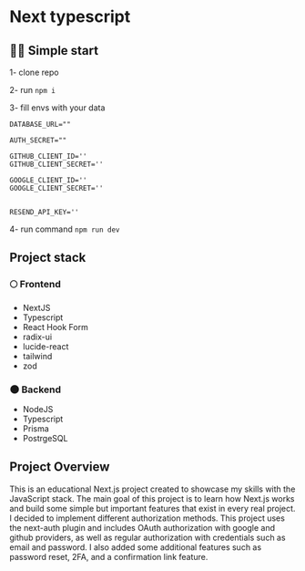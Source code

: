 # Next typescript


## 🏃‍♂️ Simple start
1- clone repo

2- run ```npm i```

3- fill envs with your data

```
DATABASE_URL=""

AUTH_SECRET=""

GITHUB_CLIENT_ID=''
GITHUB_CLIENT_SECRET=''

GOOGLE_CLIENT_ID=''
GOOGLE_CLIENT_SECRET=''


RESEND_API_KEY=''
```
4- run command ```npm run dev```

## Project stack
### 🌕 Frontend
* NextJS
* Typescript
* React Hook Form
* radix-ui
* lucide-react
* tailwind
* zod

### 🌑 Backend
* NodeJS
* Typescript
* Prisma
* PostrgeSQL

## Project Overview

This is an educational Next.js project created to showcase my skills with the  JavaScript stack. The main goal of this project is to learn how Next.js works and build some simple but important features that exist in every real project. I decided to implement different authorization methods. This project uses the next-auth plugin and includes OAuth authorization with google and github providers, as well as regular authorization with credentials such as email and password. I also added some additional features such as password reset, 2FA, and a confirmation link feature.